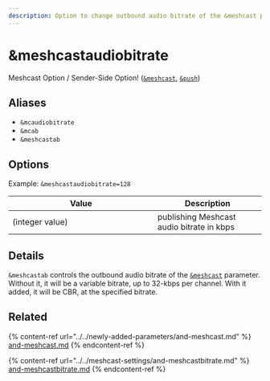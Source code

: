 ```yaml
---
description: Option to change outbound audio bitrate of the &meshcast parameter
---
```


# \&meshcastaudiobitrate

Meshcast Option / Sender-Side Option! ([`&meshcast`](../../newly-added-parameters/and-meshcast.md), [`&push`](../../source-settings/push.md))

## Aliases

* `&mcaudiobitrate`
* `&mcab`
* `&meshcastab`

## Options

Example: `&meshcastaudiobitrate=128`

<table><thead><tr><th width="273">Value</th><th>Description</th></tr></thead><tbody><tr><td>(integer value)</td><td>publishing Meshcast audio bitrate in kbps</td></tr></tbody></table>

## Details

`&meshcastab` controls the outbound audio bitrate of the [`&meshcast`](../../newly-added-parameters/and-meshcast.md) parameter. Without it, it will be a variable bitrate, up to 32-kbps per channel. With it added, it will be CBR, at the specified bitrate.

## Related

{% content-ref url="../../newly-added-parameters/and-meshcast.md" %}
[and-meshcast.md](../../newly-added-parameters/and-meshcast.md)
{% endcontent-ref %}

{% content-ref url="../../meshcast-settings/and-meshcastbitrate.md" %}
[and-meshcastbitrate.md](../../meshcast-settings/and-meshcastbitrate.md)
{% endcontent-ref %}
